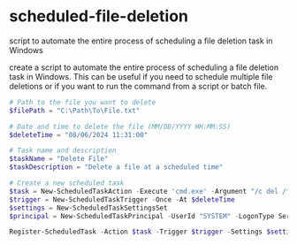 # scheduled-file-deletion
script to automate the entire process of scheduling a file deletion task in Windows

create a script to automate the entire process of scheduling a file deletion task in Windows. This can be useful if you need to schedule multiple file deletions or if you want to run the command from a script or batch file.

```powershell
# Path to the file you want to delete
$filePath = "C:\Path\To\File.txt"

# Date and time to delete the file (MM/DD/YYYY HH:MM:SS)
$deleteTime = "08/06/2024 11:31:00"

# Task name and description
$taskName = "Delete File"
$taskDescription = "Delete a file at a scheduled time"

# Create a new scheduled task
$task = New-ScheduledTaskAction -Execute 'cmd.exe' -Argument "/c del /f /q `"$filePath`""
$trigger = New-ScheduledTaskTrigger -Once -At $deleteTime
$settings = New-ScheduledTaskSettingsSet
$principal = New-ScheduledTaskPrincipal -UserId "SYSTEM" -LogonType ServiceAccount

Register-ScheduledTask -Action $task -Trigger $trigger -Settings $settings -Principal $principal -TaskName $taskName -Description $taskDescription
